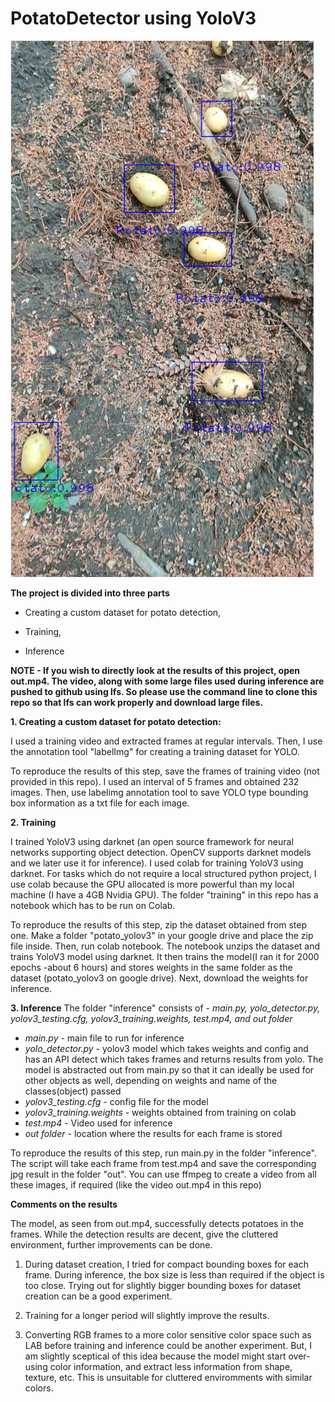 # PotatoDetector using YoloV3

<img src="https://github.com/thehummingbird/PotatoDetectorYolo/blob/main/images_for_githubReadme/out.JPG">

**The project is divided into three parts**

* Creating a custom dataset for potato detection, 

* Training,

* Inference

**NOTE - If you wish to directly look at the results of this project, open out.mp4. The video, along with some large files used during inference are pushed to github using lfs. So please use the command line to clone this repo so that lfs can work properly and download large files.**

**1. Creating a custom dataset for potato detection:**

I used a training video and extracted frames at regular intervals. Then, I use the annotation tool "labelImg" for creating a training dataset for YOLO. 

To reproduce the results of this step, save the frames of training video (not provided in this repo). I used an interval of 5 frames and obtained 232 images. Then, use labelimg annotation tool to save YOLO type bounding box information as a txt file for each image.

**2. Training**

I trained YoloV3 using darknet (an open source framework for neural networks supporting object detection. OpenCV supports darknet models and we later use it for inference).
I used colab for training YoloV3 using darknet. For tasks which do not require a local structured python project, I use colab because the GPU allocated is more powerful than my local machine (I have a 4GB Nvidia GPU). The folder "training" in this repo has a notebook which has to be run on Colab.

To reproduce the results of this step, zip the dataset obtained from step one. Make a folder "potato_yolov3" in your google drive and place the zip file inside. Then, run colab notebook. The notebook unzips the dataset and trains YoloV3 model using darknet. It then trains the model(I ran it for 2000 epochs -about 6 hours) and stores weights in the same folder as the dataset (potato_yolov3 on google drive). Next, download the weights for inference.

**3. Inference**
The folder "inference" consists of - *main.py, yolo_detector.py, yolov3_testing.cfg, yolov3_training.weights, test.mp4, and out folder*

* *main.py -* main file to run for inference
* *yolo_detector.py -* yolov3 model which takes weights and config and has an API detect which takes frames and returns results from yolo. The model is abstracted out from main.py so that it can ideally be used for other objects as well, depending on weights and name of the classes(object) passed
* *yolov3_testing.cfg -* config file for the model
* *yolov3_training.weights -* weights obtained from training on colab
* *test.mp4 -* Video used for inference
* *out folder -* location where the results for each frame is stored

To reproduce the results of this step, run main.py in the folder "inference". The script will take each frame from test.mp4 and save the corresponding jpg result in the folder "out". You can use ffmpeg to create a video from all these images, if required (like the video out.mp4 in this repo)

**Comments on the results**

The model, as seen from out.mp4, successfully detects potatoes in the frames. While the detection results are decent, give the cluttered environment, further improvements can be done.

1. During dataset creation, I tried for compact bounding boxes for each frame. During inference, the box size is less than required if the object is too close. Trying out for slightly bigger bounding boxes for dataset creation can be a good experiment.

2. Training for a longer period will slightly improve the results.

3. Converting RGB frames to a more color sensitive color space such as LAB before training and inference could be another experiment. But, I am slightly sceptical of this idea because the model might start over-using color information, and extract less information from shape, texture, etc. This is unsuitable for cluttered enviromments with similar colors.






